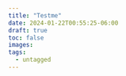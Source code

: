 ```yaml
---
title: "Testme"
date: 2024-01-22T00:55:25-06:00
draft: true
toc: false
images:
tags:
  - untagged
---
```


